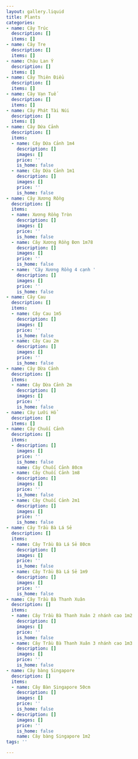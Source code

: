 ```yaml
---
layout: gallery.liquid
title: Plants
categories:
- name: Cây Trúc
  description: []
  items: []
- name: Cây Tre
  description: []
  items: []
- name: Chậu Lan Ý
  description: []
  items: []
- name: Cây Thiên Điểu
  description: []
  items: []
- name: Cây Vạn Tuế
  description: []
  items: []
- name: Cây Phát Tài Núi
  description: []
  items: []
- name: Cây Dứa Cảnh
  description: []
  items:
  - name: Cây Dứa Cảnh 1m4
    description: []
    images: []
    price: ''
    is_home: false
  - name: Cây Dứa Cảnh 1m1
    description: []
    images: []
    price: ''
    is_home: false
- name: Cây Xương Rồng
  description: []
  items:
  - name: Xương Rồng Tròn
    description: []
    images: []
    price: ''
    is_home: false
  - name: Cây Xương Rồng Đơn 1m78
    description: []
    images: []
    price: ''
    is_home: false
  - name: 'Cây Xương Rồng 4 cạnh '
    description: []
    images: []
    price: ''
    is_home: false
- name: Cây Cau
  description: []
  items:
  - name: Cây Cau 1m5
    description: []
    images: []
    price: ''
    is_home: false
  - name: Cây Cau 2m
    description: []
    images: []
    price: ''
    is_home: false
- name: Cây Dừa Cảnh
  description: []
  items:
  - name: Cây Dừa Cảnh 2m
    description: []
    images: []
    price: ''
    is_home: false
- name: Cây Lưỡi Hổ
  description: []
  items: []
- name: Cây Chuối Cảnh
  description: []
  items:
  - description: []
    images: []
    price: ''
    is_home: false
    name: Cây Chuối Cảnh 80cm
  - name: Cây Chuối Cảnh 1m8
    description: []
    images: []
    price: ''
    is_home: false
  - name: Cây Chuối Cảnh 2m1
    description: []
    images: []
    price: ''
    is_home: false
- name: Cây Trầu Bà Lá Sẻ
  description: []
  items:
  - name: Cây Trầu Bà Lá Sẻ 80cm
    description: []
    images: []
    price: ''
    is_home: false
  - name: Cây Trầu Bà Lá Sẻ 1m9
    description: []
    images: []
    price: ''
    is_home: false
- name: Cây Trầu Bà Thanh Xuân
  description: []
  items:
  - name: Cây Trầu Bà Thanh Xuân 2 nhánh cao 1m2
    description: []
    images: []
    price: ''
    is_home: false
  - name: Cây Trầu Bà Thanh Xuân 3 nhánh cao 1m3
    description: []
    images: []
    price: ''
    is_home: false
- name: Cây bàng Singapore
  description: []
  items:
  - name: Cây Bàn Singapore 50cm
    description: []
    images: []
    price: ''
    is_home: false
  - description: []
    images: []
    price: ''
    is_home: false
    name: Cây bàng Singapore 1m2
tags: ''

---
```

